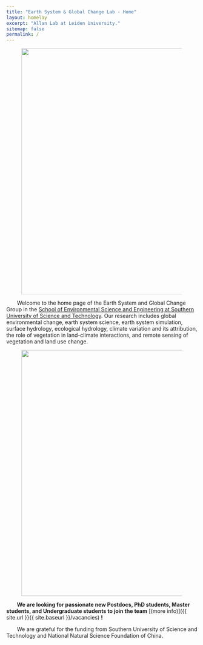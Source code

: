 ```yaml
---
title: "Earth System & Global Change Lab - Home"
layout: homelay
excerpt: "Allan Lab at Leiden University."
sitemap: false
permalink: /
---
```


<figure>
  <img src="{{ site.url }}{{ site.baseurl }}/images/slider7001400/1588826051(1).png" style="width: 650px">
</figure>


&ensp;&ensp;&ensp;&ensp;Welcome to the home page of the Earth System and Global Change Group in the [School of Environmental Science and Engineering at Southern University of Science and Technology](https://ese.sustech.edu.cn/en). Our research includes global environmental change, earth system science, earth system simulation, surface hydrology, ecological hydrology, climate variation and its attribution, the role of vegetation in land-climate interactions, and remote sensing of vegetation and land use change. 


<figure>
  <img src="{{ site.url }}{{ site.baseurl }}/images/slider7001400/group3.jpg" style="width: 650px">
</figure>

 &ensp;&ensp;&ensp;&ensp;**We are  looking for passionate new Postdocs, PhD students, Master students, and Undergraduate students to join the team** [(more info)]({{ site.url }}{{ site.baseurl }}/vacancies) **!**

&ensp;&ensp;&ensp;&ensp;We are grateful for the funding from Southern University of Science and Technology and National Natural Science Foundation of China.
